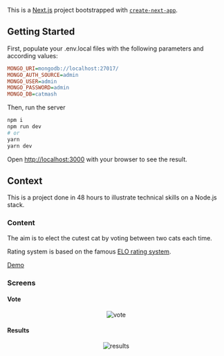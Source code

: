 This is a [Next.js](https://nextjs.org/) project bootstrapped with [`create-next-app`](https://github.com/vercel/next.js/tree/canary/packages/create-next-app).

## Getting Started

First, populate your .env.local files with the following parameters and according values:

```ini
MONGO_URI=mongodb://localhost:27017/
MONGO_AUTH_SOURCE=admin
MONGO_USER=admin
MONGO_PASSWORD=admin
MONGO_DB=catmash
```

Then, run the server

```bash
npm i
npm run dev
# or
yarn
yarn dev
```

Open [http://localhost:3000](http://localhost:3000) with your browser to see the result.

## Context

This is a project done in 48 hours to illustrate technical skills on a Node.js stack.

### Content

The aim is to elect the cutest cat by voting between two cats each time.

Rating system is based on the famous [ELO rating system](https://en.wikipedia.org/wiki/Elo_rating_system).

[Demo](https://catmash.fr/) 

### Screens

#### Vote

<p align="center">
  <img src="https://i.ibb.co/nsLK60S/vote.png" alt="vote" title="Vote page">
</p>


#### Results

<p align="center">
  <img src="https://i.ibb.co/Bw0TFdb/results.png" alt="results" title="Results page">
</p>

